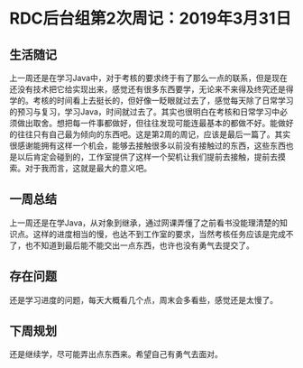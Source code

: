 # RDC后台组第2次周记：2019年3月31日## 生活随记上一周还是在学习Java中，对于考核的要求终于有了那么一点的联系，但是现在还没有技术把它给实现出来，感觉还有很多东西要学，无论来不来得及终究还是得学的。考核的时间看上去挺长的，但好像一眨眼就过去了，感觉每天除了日常学习的预习与复习，学习Java，时间就过去了。其实也很明白在考核和日常学习中必须做出取舍。想把每一件事都做好，但往往发现可能连最基本的都做不好。能做好的往往只有自己最为倾向的东西吧。这是第2周的周记，应该是最后一篇了。其实很感谢能拥有这样一个机会，能够去接触很多以前没有接触过的东西，这些东西也是以后肯定会碰到的，工作室提供了这样一个契机让我们提前去接触，提前去摸索。对于我而言，这就是最大的意义吧。## 一周总结上一周还是在学Java，从对象到继承，通过网课弄懂了之前看书没能理清楚的知识点。这样的进度相当的慢，也达不到工作室的要求，当然考核任务应该是完成不了，也不知道到最后能不能交出一点东西，也许也没有勇气去提交了。## 存在问题还是学习进度的问题，每天大概看几个点，周末会多看些，感觉还是太慢了。## 下周规划还是继续学，尽可能弄出点东西来。希望自己有勇气去面对。